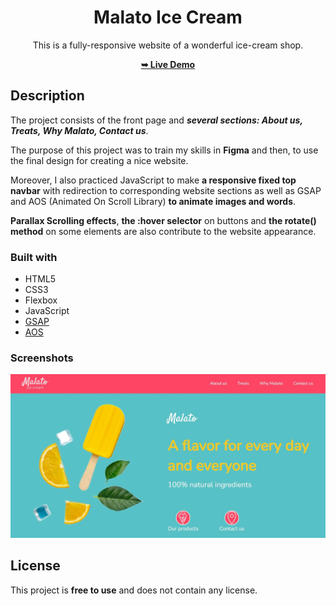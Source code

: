 <div align="center">

# Malato Ice Cream

This is a fully-responsive website of a wonderful ice-cream shop. 

<a href="https://malato-ice-cream.netlify.app/"><strong>➥ Live Demo</strong></a> 

</div>

## Description

The project consists of the front page and ***several sections: About us, Treats, Why Malato, Contact us***.

The purpose of this project was to train my skills in **Figma** and then, to use the final design for creating a nice website.

Moreover, I also practiced JavaScript to make **a responsive fixed top navbar** with redirection to corresponding website sections as well as GSAP and AOS (Animated On Scroll Library) **to animate images and words**.

**Parallax Scrolling effects**, **the :hover selector** on buttons and **the rotate() method** on some elements are also contribute to the website appearance.

### Built with

- HTML5
- CSS3
- Flexbox
- JavaScript
- [GSAP](https://gsap.com/)
- [AOS](https://michalsnik.github.io/aos/)

### Screenshots
![](./assets/Screenshot_One.jpg)

## License

This project is **free to use** and does not contain any license.
